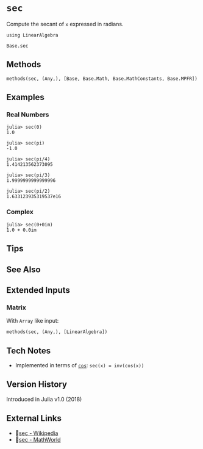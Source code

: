 # `sec`

Compute the secant of `x` expressed in radians.

```@setup repl_only
using LinearAlgebra
```
```@docs
Base.sec
```


## Methods

```@repl
methods(sec, (Any,), [Base, Base.Math, Base.MathConstants, Base.MPFR])
```


## Examples

### Real Numbers
```jldoctest
julia> sec(0)
1.0

julia> sec(pi)
-1.0

julia> sec(pi/4)
1.414213562373095

julia> sec(pi/3)
1.9999999999999996

julia> sec(pi/2)
1.633123935319537e16
```

### Complex
```jldoctest
julia> sec(0+0im)
1.0 + 0.0im
```

## Tips


## See Also



## Extended Inputs

### Matrix
With `Array` like input:
```@repl repl_only
methods(sec, (Any,), [LinearAlgebra])
```


## Tech Notes

- Implemented in terms of [`cos`](@ref): `sec(x) = inv(cos(x))`


## Version History

Introduced in Julia v1.0 (2018)


## External Links
- 🔗[sec - Wikipedia](https://en.wikipedia.org/wiki/ )
- 🔗[sec - MathWorld](https://mathworld.wolfram.com/ )
